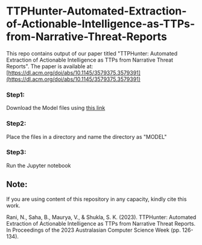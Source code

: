 # TTPHunter-Automated-Extraction-of-Actionable-Intelligence-as-TTPs-from-Narrative-Threat-Reports
This repo contains output of our paper titled "TTPHunter: Automated Extraction of Actionable Intelligence as
TTPs from Narrative Threat Reports". The paper is available at: [https://dl.acm.org/doi/abs/10.1145/3579375.3579391](https://dl.acm.org/doi/abs/10.1145/3579375.3579391)

### Step1:
Download the Model files using [this link](https://drive.google.com/drive/folders/1z-aC_akbKleD7_85au9gwR6JV0J85JKU?usp=sharing)
### Step2:
Place the files in a directory and name the directory as "MODEL"
### Step3:
Run the Jupyter notebook


## Note:
If you are using content of this repository in any capacity, kindly cite this work.

Rani, N., Saha, B., Maurya, V., & Shukla, S. K. (2023). TTPHunter: Automated Extraction of Actionable Intelligence as TTPs from Narrative Threat Reports. In Proceedings of the 2023 Australasian Computer Science Week (pp. 126-134).
